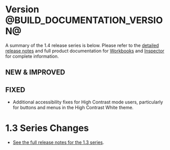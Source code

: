 # Version @BUILD_DOCUMENTATION_VERSION@

A summary of the 1.4 release series is below. Please refer to the
[detailed release notes][docs-detailed-release-notes] and full
product documentation for [Workbooks][docs-workbooks] and
[Inspector][docs-inspector] for complete information.

## NEW & IMPROVED

## FIXED

* Additional accessibility fixes for High Contrast mode users, particularly
  for buttons and menus in the High Contrast White theme.

# 1.3 Series Changes

* [See the full release notes for the 1.3 series][13-series].

[docs-workbooks]: https://developer.xamarin.com/guides/cross-platform/workbooks/
[docs-inspector]: https://developer.xamarin.com/guides/cross-platform/inspector/
[docs-detailed-release-notes]: https://developer.xamarin.com/releases/interactive/interactive-1.4/
[13-series]: https://developer.xamarin.com/releases/interactive/interactive-1.3